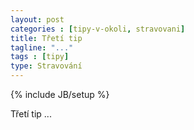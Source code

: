 ```yaml
---
layout: post
categories : [tipy-v-okoli, stravovani]
title: Třetí tip
tagline: "..."
tags : [tipy]
type: Stravování
---
```

{% include JB/setup %}

Třetí tip ...
